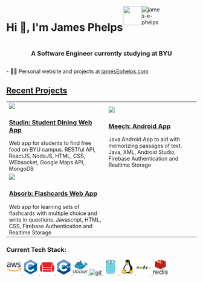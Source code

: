 
<div style="display:flex" ><h1 align="center" style="float:left">Hi 👋, I'm James Phelps</h1> <a  href="https://jamesEphelps.com"> <img align="left" src="https://jamesephelps.com/wp-content/uploads/2023/06/JPLogo1-300x280.png" width="50" height="50"/></a> <a href="https://linkedin.com/in/james-e-phelps" target="blank"><img align="right" src="https://raw.githubusercontent.com/rahuldkjain/github-profile-readme-generator/master/src/images/icons/Social/linked-in-alt.svg" alt="james-e-phelps" height="50" width="50" /></a></div>
<h3 align="center">A Software Engineer currently studying at BYU</h3>
<h2></h2>
- 👨‍💻 Personal website and projects at <a href="https://jamesEphelps.com"> jamesEphelps.com </a>
<h2><a href="https://jamesEphelps.com/projects">Recent Projects</h2></a>
<table border="0">
  <tr>
    <td>
      <a href="https://studin.jamesEphelps.com"><img width="100" src="https://studin.jamesephelps.com/images/studinPNGWhite.png" /></a>
      <h3><a href="https://studin.jamesEphelps.com">Studin: Student Dining Web App</a></h3>
      Web app for students to find free food on BYU campus. RESTful API, ReactJS, NodeJS, HTML, CSS, WEbsocket, Google Maps API, MongoDB
    </td>
    <td>
     <a href="https://jamesEphelps.com/meech"><img width="50" src="https://jamesephelps.com/wp-content/uploads/2022/11/MeechBlueBack.png.webp" /></a>
    <h3><a href="https://jamesEphelps.com/meech">Meech: Android App</a></h3>
    Java Android App to aid with memorizing passages of text. Java, XML, Android Studio, Firebase Authentication and Realtime Storage
    </td>
  </tr>
  <tr>
    <td>
      <a href="https://jamesEphelps.com/absorb"><img width="50" src="https://jamesephelps.com/wp-content/uploads/2023/02/Absorb-edited-e1675821832917.webp" /></a>
      <h3><a href="https://jamesEphelps.com/absorb">Absorb: Flashcards Web App</a></h3>
      Web app for learning sets of flashcards with multiple choice and write in questions. Javascript, HTML, CSS, Firebase Authentication and Realtime Storage
    </td>
  </tr>
</table>



<h3 align="left">Current Tech Stack:</h3>
<p align="left"> <a href="https://aws.amazon.com" target="_blank" rel="noreferrer"> <img src="https://raw.githubusercontent.com/devicons/devicon/master/icons/amazonwebservices/amazonwebservices-original-wordmark.svg" alt="aws" width="40" height="40"/> </a> <a href="https://www.cprogramming.com/" target="_blank" rel="noreferrer"> <img src="https://raw.githubusercontent.com/devicons/devicon/master/icons/c/c-original.svg" alt="c" width="40" height="40"/> </a> <a href="https://couchdb.apache.org/" target="_blank" rel="noreferrer"> <img src="https://raw.githubusercontent.com/devicons/devicon/0d6c64dbbf311879f7d563bfc3ccf559f9ed111c/icons/couchdb/couchdb-original.svg" alt="couchdb" width="40" height="40"/> </a> <a href="https://www.w3schools.com/cpp/" target="_blank" rel="noreferrer"> <img src="https://raw.githubusercontent.com/devicons/devicon/master/icons/cplusplus/cplusplus-original.svg" alt="cplusplus" width="40" height="40"/> </a> <a href="https://www.docker.com/" target="_blank" rel="noreferrer"> <img src="https://raw.githubusercontent.com/devicons/devicon/master/icons/docker/docker-original-wordmark.svg" alt="docker" width="40" height="40"/> </a> <a href="https://firebase.google.com/" target="_blank" rel="noreferrer"> </a> <a href="https://git-scm.com/" target="_blank" rel="noreferrer"> <img src="https://www.vectorlogo.zone/logos/git-scm/git-scm-icon.svg" alt="git" width="40" height="40"/> </a> <a href="https://golang.org" target="_blank" rel="noreferrer"> <img src="https://raw.githubusercontent.com/devicons/devicon/master/icons/go/go-original.svg" alt="go" width="40" height="40"/> </a> <a href="https://www.linux.org/" target="_blank" rel="noreferrer"> <img src="https://raw.githubusercontent.com/devicons/devicon/master/icons/linux/linux-original.svg" alt="linux" width="40" height="40"/> </a> <a href="https://nodejs.org" target="_blank" rel="noreferrer"> <img src="https://raw.githubusercontent.com/devicons/devicon/master/icons/nodejs/nodejs-original-wordmark.svg" alt="nodejs" width="40" height="40"/> </a> <a href="https://redis.io" target="_blank" rel="noreferrer"> <img src="https://raw.githubusercontent.com/devicons/devicon/master/icons/redis/redis-original-wordmark.svg" alt="redis" width="40" height="40"/> </a> </p>


